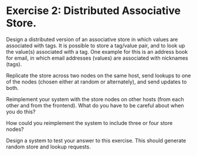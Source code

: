 # Exercise 2: Distributed Associative Store.                                                                                                                                                                                                                                                                          
                                                                                                                                                                                                                                                                                                                      
Design a distributed version of an associative store in which values are associated with tags. It is possible to store a tag/value pair, and to look up the value(s) associated with a tag. One example for this is an address book for email, in which email addresses (values) are associated with nicknames (tags).
                                                                                                                                                                                                                                                                                                                      
Replicate the store across two nodes on the same host, send lookups to one of the nodes (chosen either at random or alternately), and send updates to both.                                                                                                                                                           
                                                                                                                                                                                                                                                                                                                      
Reimplement your system with the store nodes on other hosts (from each other and from the frontend). What do you have to be careful about when you do this?                                                                                                                                                           
                                                                                                                                                                                                                                                                                                                      
How could you reimplement the system to include three or four store nodes?                                                                                                                                                                                                                                            
                                                                                                                                                                                                                                                                                                                      
Design a system to test your answer to this exercise. This should generate random store and lookup requests.                                                                                                                                                                                                          